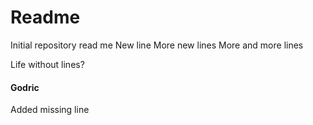 # Readme

Initial repository read me
New line
More new lines
More and more lines

Life without lines?

#### Godric

Added missing line
